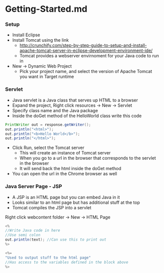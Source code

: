 # Getting-Started.md

### Setup

* Install Eclipse
* Install Tomcat using the link  
  * http://crunchify.com/step-by-step-guide-to-setup-and-install-apache-tomcat-server-in-eclipse-development-environment-ide/
  * Tomcat provides a webserver envirnoment for your Java code to run in
* New -> Dynamic Web Project  
  * Pick your project name, and select the version of Apache Tomcat you want in Target runtime
 
### Servlet
* Java servlet is a Java class that serves up HTML to a browser
* Expand the project, Right click resources -> New -> Servlet  
* Specify class name and the Java package  
* Inside the doGet method of the HelloWorld class write this code

```java
PrintWriter out = response.getWriter();
out.println("<html>");
out.println("<b>Hello World</b>");
out.println("</html>");
```

* Click Run, select the Tomcat server
  * This will create an instance of Tomcat server  
  * When you go to a url in the browser that corresponds to the servlet in the browser  
  * It will send back the html inside the doGet method  
* You can open the url in the Chrome browser as well

### Java Server Page - JSP

* A JSP is an HTML page but you can embed Java in it
* Looks similar to an html page but has additional stuff at the top
* Tomcat compiles the JSP into a servlet

Right click webcontent folder -> New -> HTML Page

```java
<%
//Write Java code in here
//Use semi colon
out.println(text); //Can use this to print out
%>

<%=
"Used to output stuff to the html page"
//Has access to the variables defined in the block above
%>
```
